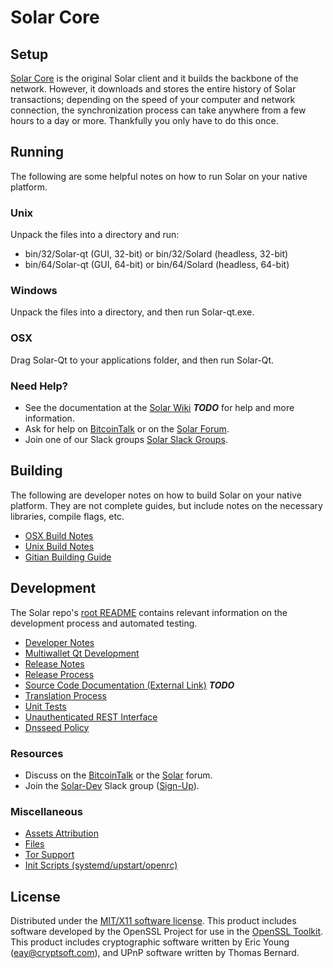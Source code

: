 Solar Core
=====================

Setup
---------------------
[Solar Core](http://asgardiacoin.space/wallet) is the original Solar client and it builds the backbone of the network. However, it downloads and stores the entire history of Solar transactions; depending on the speed of your computer and network connection, the synchronization process can take anywhere from a few hours to a day or more. Thankfully you only have to do this once.

Running
---------------------
The following are some helpful notes on how to run Solar on your native platform.

### Unix

Unpack the files into a directory and run:

- bin/32/Solar-qt (GUI, 32-bit) or bin/32/Solard (headless, 32-bit)
- bin/64/Solar-qt (GUI, 64-bit) or bin/64/Solard (headless, 64-bit)

### Windows

Unpack the files into a directory, and then run Solar-qt.exe.

### OSX

Drag Solar-Qt to your applications folder, and then run Solar-Qt.

### Need Help?

* See the documentation at the [Solar Wiki](https://en.bitcoin.it/wiki/Main_Page) ***TODO***
for help and more information.
* Ask for help on [BitcoinTalk](https://bitcointalk.org/index.php?topic=1262920.0) or on the [Solar Forum](http://forum.asgardiacoin.space/).
* Join one of our Slack groups [Solar Slack Groups](https://asgardiacoin.space/slack-logins/).

Building
---------------------
The following are developer notes on how to build Solar on your native platform. They are not complete guides, but include notes on the necessary libraries, compile flags, etc.

- [OSX Build Notes](build-osx.md)
- [Unix Build Notes](build-unix.md)
- [Gitian Building Guide](gitian-building.md)

Development
---------------------
The Solar repo's [root README](https://github.com/Solar-Project/Solar/blob/master/README.md) contains relevant information on the development process and automated testing.

- [Developer Notes](developer-notes.md)
- [Multiwallet Qt Development](multiwallet-qt.md)
- [Release Notes](release-notes.md)
- [Release Process](release-process.md)
- [Source Code Documentation (External Link)](https://dev.visucore.com/bitcoin/doxygen/) ***TODO***
- [Translation Process](translation_process.md)
- [Unit Tests](unit-tests.md)
- [Unauthenticated REST Interface](REST-interface.md)
- [Dnsseed Policy](dnsseed-policy.md)

### Resources

* Discuss on the [BitcoinTalk](https://bitcointalk.org/index.php?topic=1262920.0) or the [Solar](http://forum.asgardiacoin.space/) forum.
* Join the [Solar-Dev](https://Solar-dev.slack.com/) Slack group ([Sign-Up](https://Solar-dev.herokuapp.com/)).

### Miscellaneous
- [Assets Attribution](assets-attribution.md)
- [Files](files.md)
- [Tor Support](tor.md)
- [Init Scripts (systemd/upstart/openrc)](init.md)

License
---------------------
Distributed under the [MIT/X11 software license](http://www.opensource.org/licenses/mit-license.php).
This product includes software developed by the OpenSSL Project for use in the [OpenSSL Toolkit](https://www.openssl.org/). This product includes
cryptographic software written by Eric Young ([eay@cryptsoft.com](mailto:eay@cryptsoft.com)), and UPnP software written by Thomas Bernard.

